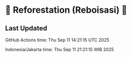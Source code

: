 
# 🌳 Reforestation (Reboisasi) 🌲

## Last Updated

GitHub Actions time: Thu Sep 11 14:21:15 UTC 2025

Indonesia/Jakarta time: Thu Sep 11 21:21:15 WIB 2025
